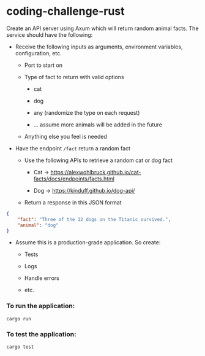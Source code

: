# coding-challenge-rust

Create an API server using Axum which will return random animal facts. The service should have the following:

- Receive the following inputs as arguments, environment variables, configuration, etc.

  - Port to start on

  - Type of fact to return with valid options

    - cat

    - dog

    - any (randomize the type on each request)

    - … assume more animals will be added in the future

  - Anything else you feel is needed

- Have the endpoint `/fact` return a random fact

  - Use the following APIs to retrieve a random cat or dog fact

    - Cat → https://alexwohlbruck.github.io/cat-facts/docs/endpoints/facts.html

    - Dog → https://kinduff.github.io/dog-api/

  - Return a response in this JSON format

```json
{
    "fact": "Three of the 12 dogs on the Titanic survived.",
    "animal": "dog"
}
```
- Assume this is a production-grade application. So create:

  - Tests

  - Logs

  - Handle errors

  - etc.


### To run the application:

```
cargo run
```

### To test the application:

```
cargo test
```
